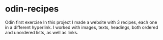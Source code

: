 # odin-recipes
Odin first exercise
In this project I made a website with 3 recipes, each one in a different hyperlink.
I worked with images, texts, headings, both ordered and unordered lists, as well as links.